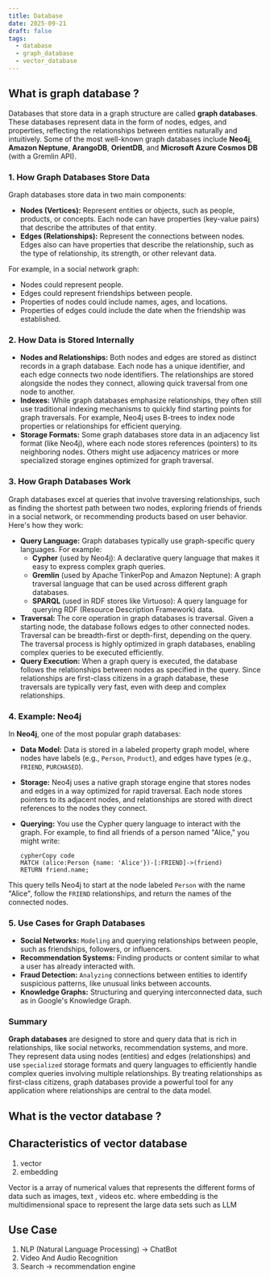 ```yaml
---
title: Database
date: 2025-09-21
draft: false
tags:
  - database
  - graph_database
  - vector_database
---
```


## What is graph database ?

Databases that store data in a graph structure are called **graph databases**. These databases represent data in the form of nodes, edges, and properties, reflecting the relationships between entities naturally and intuitively. Some of the most well-known graph databases include **Neo4j**, **Amazon Neptune**, **ArangoDB**, **OrientDB**, and **Microsoft Azure Cosmos DB** (with a Gremlin API).

### 1. **How Graph Databases Store Data**

Graph databases store data in two main components:

- **Nodes (Vertices):** Represent entities or objects, such as people, products, or concepts. Each node can have properties (key-value pairs) that describe the attributes of that entity.
- **Edges (Relationships):** Represent the connections between nodes. Edges also can have properties that describe the relationship, such as the type of relationship, its strength, or other relevant data.

For example, in a social network graph:

- Nodes could represent people.
- Edges could represent friendships between people.
- Properties of nodes could include names, ages, and locations.
- Properties of edges could include the date when the friendship was established.

### 2. **How Data is Stored Internally**

- **Nodes and Relationships:** Both nodes and edges are stored as distinct records in a graph database. Each node has a unique identifier, and each edge connects two node identifiers. The relationships are stored alongside the nodes they connect, allowing quick traversal from one node to another.
- **Indexes:** While graph databases emphasize relationships, they often still use traditional indexing mechanisms to quickly find starting points for graph traversals. For example, Neo4j uses B-trees to index node properties or relationships for efficient querying.
- **Storage Formats:** Some graph databases store data in an adjacency list format (like Neo4j), where each node stores references (pointers) to its neighboring nodes. Others might use adjacency matrices or more specialized storage engines optimized for graph traversal.

### 3. **How Graph Databases Work**

Graph databases excel at queries that involve traversing relationships, such as finding the shortest path between two nodes, exploring friends of friends in a social network, or recommending products based on user behavior. Here's how they work:

- **Query Language:** Graph databases typically use graph-specific query languages. For example:
    - **Cypher** (used by Neo4j): A declarative query language that makes it easy to express complex graph queries.
    - **Gremlin** (used by Apache TinkerPop and Amazon Neptune): A graph traversal language that can be used across different graph databases.
    - **SPARQL** (used in RDF stores like Virtuoso): A query language for querying RDF (Resource Description Framework) data.
- **Traversal:** The core operation in graph databases is traversal. Given a starting node, the database follows edges to other connected nodes. Traversal can be breadth-first or depth-first, depending on the query. The traversal process is highly optimized in graph databases, enabling complex queries to be executed efficiently.
- **Query Execution:** When a graph query is executed, the database follows the relationships between nodes as specified in the query. Since relationships are first-class citizens in a graph database, these traversals are typically very fast, even with deep and complex relationships.

### 4. **Example: Neo4j**

In **Neo4j**, one of the most popular graph databases:

- **Data Model:** Data is stored in a labeled property graph model, where nodes have labels (e.g., `Person`, `Product`), and edges have types (e.g., `FRIEND`, `PURCHASED`).
- **Storage:** Neo4j uses a native graph storage engine that stores nodes and edges in a way optimized for rapid traversal. Each node stores pointers to its adjacent nodes, and relationships are stored with direct references to the nodes they connect.
- **Querying:** You use the Cypher query language to interact with the graph. For example, to find all friends of a person named "Alice," you might write:
    
    ```
    cypherCopy code
    MATCH (alice:Person {name: 'Alice'})-[:FRIEND]->(friend)
    RETURN friend.name;
    
    ```
    

This query tells Neo4j to start at the node labeled `Person` with the name "Alice", follow the `FRIEND` relationships, and return the names of the connected nodes.

### 5. **Use Cases for Graph Databases**

- **Social Networks:** `Modeling` and querying relationships between people, such as friendships, followers, or influencers.
- **Recommendation Systems:** Finding products or content similar to what a user has already interacted with.
- **Fraud Detection:** `Analyzing` connections between entities to identify suspicious patterns, like unusual links between accounts.
- **Knowledge Graphs:** Structuring and querying interconnected data, such as in Google's Knowledge Graph.

### Summary

**Graph databases** are designed to store and query data that is rich in relationships, like social networks, recommendation systems, and more. They represent data using nodes (entities) and edges (relationships) and use `specialized` storage formats and query languages to efficiently handle complex queries involving multiple relationships. By treating relationships as first-class citizens, graph databases provide a powerful tool for any application where relationships are central to the data model.

## What is the vector database ?

## Characteristics of vector database

1. vector
2. embedding

Vector is a array of numerical values that represents the different forms of data such as images, text , videos etc. where embedding is the multidimensional space to represent the large data sets such as LLM 

## Use Case

1. NLP (Natural Language Processing) → ChatBot
2. Video And Audio Recognition 
3. Search → recommendation engine